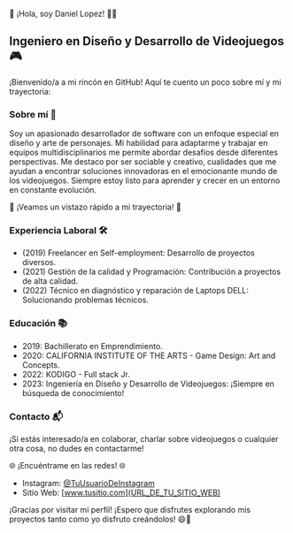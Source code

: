 👋 ¡Hola, soy Daniel Lopez! 👨‍💻

## Ingeniero en Diseño y Desarrollo de Videojuegos 🎮

¡Bienvenido/a a mi rincón en GitHub! Aquí te cuento un poco sobre mí y mi trayectoria:

### Sobre mí 🙌

Soy un apasionado desarrollador de software con un enfoque especial en diseño y arte de personajes. Mi habilidad para adaptarme y trabajar en equipos multidisciplinarios me permite abordar desafíos desde diferentes perspectivas. Me destaco por ser sociable y creativo, cualidades que me ayudan a encontrar soluciones innovadoras en el emocionante mundo de los videojuegos. Siempre estoy listo para aprender y crecer en un entorno en constante evolución.

🚀 ¡Veamos un vistazo rápido a mi trayectoria! 🚀

### Experiencia Laboral 🛠️

- (2019) Freelancer en Self-employment: Desarrollo de proyectos diversos.
- (2021) Gestión de la calidad y Programación: Contribución a proyectos de alta calidad.
- (2022) Técnico en diagnóstico y reparación de Laptops DELL: Solucionando problemas técnicos.

### Educación 📚

- 2019: Bachillerato en Emprendimiento.
- 2020: CALIFORNIA INSTITUTE OF THE ARTS - Game Design: Art and Concepts.
- 2022: KODIGO - Full stack Jr.
- 2023: Ingeniería en Diseño y Desarrollo de Videojuegos: ¡Siempre en búsqueda de conocimiento!

### Contacto 📬

¡Si estás interesado/a en colaborar, charlar sobre videojuegos o cualquier otra cosa, no dudes en contactarme!

🌐 ¡Encuéntrame en las redes! 🌐

- Instagram: [@TuUsuarioDeInstagram]([@lofishniel](https://www.instagram.com/lofishniel/))
- Sitio Web: [www.tusitio.com](URL_DE_TU_SITIO_WEB)

¡Gracias por visitar mi perfil! ¡Espero que disfrutes explorando mis proyectos tanto como yo disfruto creándolos! 😄🎉
